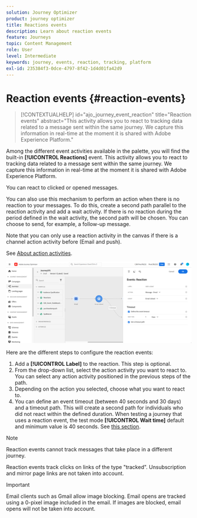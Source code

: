 ```yaml
---
solution: Journey Optimizer
product: journey optimizer
title: Reactions events
description: Learn about reaction events
feature: Journeys
topic: Content Management
role: User
level: Intermediate
keywords: journey, events, reaction, tracking, platform
exl-id: 235384f3-0dce-4797-8f42-1d4d01fa42d9
---
```

# Reaction events {#reaction-events}

>[!CONTEXTUALHELP]
>id="ajo_journey_event_reaction"
>title="Reaction events"
>abstract="This activity allows you to react to tracking data related to a message sent within the same journey. We capture this information in real-time at the moment it is shared with Adobe Experience Platform."

Among the different event activities available in the palette, you will find the built-in **[!UICONTROL Reactions]** event. This activity allows you to react to tracking data related to a message sent within the same journey. We capture this information in real-time at the moment it is shared with Adobe Experience Platform. 

You can react to clicked or opened messages. 

You can also use this mechanism to perform an action when there is no reaction to your messages. To do this, create a second path parallel to the reaction activity and add a wait activity. If there is no reaction during the period defined in the wait activity, the second path will be chosen. You can choose to send, for example, a follow-up message. 

Note that you can only use a reaction activity in the canvas if there is a channel action activity before (Email and push).

See [About action activities](../building-journeys/about-journey-activities.md#action-activities).

 ![](assets/journey45.png)

Here are the different steps to configure the reaction events:

1. Add a **[!UICONTROL Label]** to the reaction. This step is optional.
1. From the drop-down list, select the action activity you want to react to. You can select any action activity positioned in the previous steps of the path.
1. Depending on the action you selected, choose what you want to react to. 
1. You can define an event timeout (between 40 seconds and 30 days) and a timeout path. This will create a second path for individuals who did not react within the defined duration. When testing a journey that uses a reaction event, the test mode **[!UICONTROL Wait time]** default and minimum value is 40 seconds. See [this section](../building-journeys/testing-the-journey.md).

>[!NOTE]
>
>
>Reaction events cannot track messages that take place in a different journey.
>
>Reaction events track clicks on links of the type "tracked". Unsubscription and mirror page links are not taken into account.

>[!IMPORTANT]
>
>Email clients such as Gmail allow image blocking. Email opens are tracked using a 0-pixel image included in the email. If images are blocked, email opens will not be taken into account.
